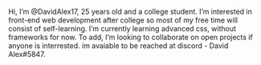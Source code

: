 Hi, I’m @DavidAlex17, 25 years old and a college student. I’m interested in front-end web development after college 
so most of my free time will consist of self-learning. I’m currently learning advanced css, without frameworks for 
now. To add, I’m looking to collaborate on open projects if anyone is interrested. im avaiable to be reached at 
discord - David Alex#5847.

<!---
DavidAlex17/DavidAlex17 is a ✨ special ✨ repository because its `README.md` (this file) appears on your GitHub profile.
You can click the Preview link to take a look at your changes.
--->
